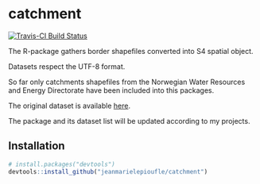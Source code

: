 # catchment

[![Travis-CI Build Status](https://travis-ci.org/jeanmarielepioufle/catchment.svg?branch=master)](https://travis-ci.org/jeanmarielepioufle/catchment)

The R-package gathers border shapefiles converted into S4 spatial object.

Datasets respect the UTF-8 format.

So far only catchments shapefiles from the Norwegian Water Resources and Energy Directorate have been included into this packages.

The original dataset is available [here](http://nedlasting.nve.no/gis/).

The package and its dataset list will be updated according to my projects.

## Installation

```R
# install.packages("devtools")
devtools::install_github("jeanmarielepioufle/catchment")
```
